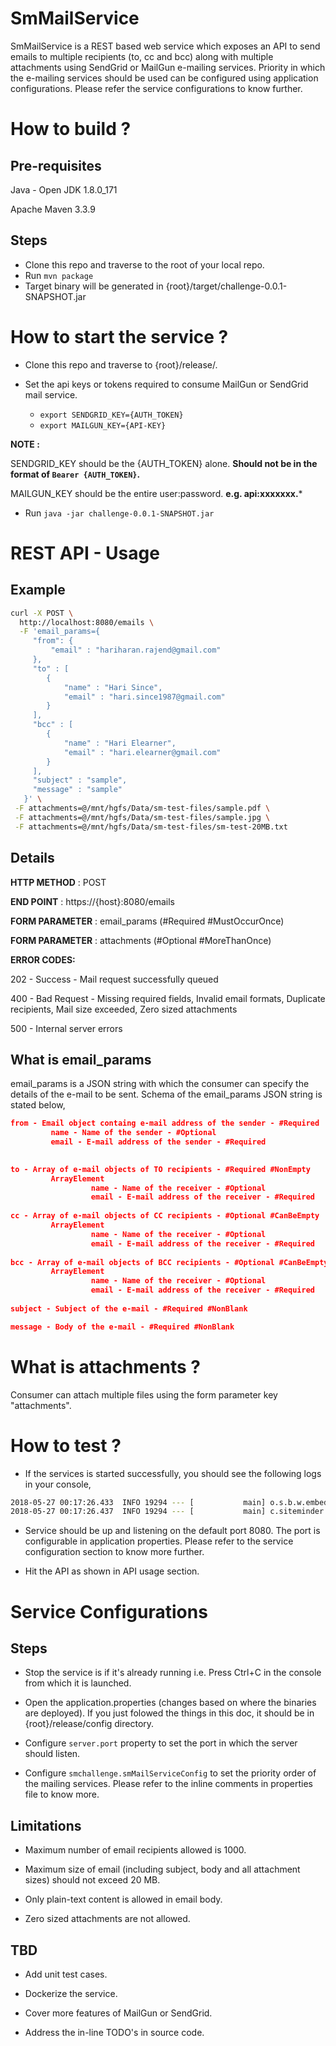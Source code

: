 # SmMailService
SmMailService is a REST based web service which exposes an API to send emails to multiple recipients (to, cc and bcc) along with multiple attachments using SendGrid or MailGun e-mailing services. Priority in which the e-mailing services should be used can be configured using application configurations. Please refer the service configurations to know further.

# How to build ?

## Pre-requisites
Java - Open JDK 1.8.0_171

Apache Maven 3.3.9

## Steps

* Clone this repo and traverse to the root of your local repo.
* Run `mvn package`
* Target binary will be generated in {root}/target/challenge-0.0.1-SNAPSHOT.jar

# How to start the service ?

* Clone this repo and traverse to {root}/release/.

* Set the api keys or tokens required to consume MailGun or SendGrid mail service.
    * `export SENDGRID_KEY={AUTH_TOKEN}`
    * `export MAILGUN_KEY={API-KEY}`

__NOTE :__

SENDGRID_KEY should be the {AUTH_TOKEN} alone. **Should not be in the format of `Bearer {AUTH_TOKEN}`.**

MAILGUN_KEY should be the entire user:password. **e.g. api:xxxxxxx.***

* Run `java -jar challenge-0.0.1-SNAPSHOT.jar`

# REST API - Usage

## Example
```bash
curl -X POST \
  http://localhost:8080/emails \
  -F 'email_params={
     "from": {
         "email" : "hariharan.rajend@gmail.com"
     },
     "to" : [
        {
            "name" : "Hari Since",
            "email" : "hari.since1987@gmail.com"
        }
     ],
     "bcc" : [
        {
            "name" : "Hari Elearner",
            "email" : "hari.elearner@gmail.com"
        }
     ],
     "subject" : "sample",
     "message" : "sample"
   }' \
 -F attachments=@/mnt/hgfs/Data/sm-test-files/sample.pdf \
 -F attachments=@/mnt/hgfs/Data/sm-test-files/sample.jpg \
 -F attachments=@/mnt/hgfs/Data/sm-test-files/sm-test-20MB.txt
```

## Details

**HTTP METHOD** : POST

**END POINT** : https://{host}:8080/emails

**FORM PARAMETER** : email_params (#Required #MustOccurOnce)

**FORM PARAMETER** : attachments (#Optional #MoreThanOnce)

**ERROR CODES:**

202 - Success - Mail request successfully queued

400 - Bad Request - Missing required fields, Invalid email formats, Duplicate recipients, Mail size exceeded, Zero sized attachments

500 - Internal server errors

## What is email_params
email_params is a JSON string with which the consumer can specify the details of the e-mail to be sent. Schema of the email_params JSON string is stated below,

```json
from - Email object containg e-mail address of the sender - #Required
         name - Name of the sender - #Optional
         email - E-mail address of the sender - #Required
         

to - Array of e-mail objects of TO recipients - #Required #NonEmpty
         ArrayElement
                  name - Name of the receiver - #Optional
                  email - E-mail address of the receiver - #Required
                  
cc - Array of e-mail objects of CC recipients - #Optional #CanBeEmpty
         ArrayElement
                  name - Name of the receiver - #Optional
                  email - E-mail address of the receiver - #Required
                  
bcc - Array of e-mail objects of BCC recipients - #Optional #CanBeEmpty
         ArrayElement
                  name - Name of the receiver - #Optional
                  email - E-mail address of the receiver - #Required
                  
subject - Subject of the e-mail - #Required #NonBlank

message - Body of the e-mail - #Required #NonBlank
```
# What is attachments ?

Consumer can attach multiple files using the form parameter key "attachments".

# How to test ?

* If the services is started successfully, you should see the following logs in your console,
```bash
2018-05-27 00:17:26.433  INFO 19294 --- [           main] o.s.b.w.embedded.tomcat.TomcatWebServer  : Tomcat started on port(s): 8080 (http) with context path ''
2018-05-27 00:17:26.437  INFO 19294 --- [           main] c.siteminder.challenge.SmMailServiceApp  : Started SmMailServiceApp in 2.456 seconds (JVM running for 2.852)
```

* Service should be up and listening on the default port 8080. The port is configurable in application properties. Please refer to the service configuration section to know more further.

* Hit the API as shown in API usage section.

# Service Configurations

## Steps
* Stop the service is if it's already running i.e. Press Ctrl+C in the console from which it is launched.

* Open the application.properties (changes based on where the binaries are deployed). If you just folowed the things in this doc, it should be in {root}/release/config directory.

* Configure `server.port` property to set the port in which the server should listen.

* Configure `smchallenge.smMailServiceConfig` to set the priority order of the mailing services. Please refer to the inline comments in properties file to know more.

## Limitations

* Maximum number of email recipients allowed is 1000.

* Maximum size of email (including subject, body and all attachment sizes) should not exceed 20 MB.

* Only plain-text content is allowed in email body.

* Zero sized attachments are not allowed.

## TBD

* Add unit test cases.

* Dockerize the service.

* Cover more features of MailGun or SendGrid.

* Address the in-line TODO's in source code.
